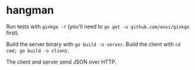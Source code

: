 # hangman

 Run tests with `ginkgo -r` (you'll need to `go get -u github.com/onsi/ginkgo` first).

 Build the server binary with `go build -o server`. Build the client with `cd cmd; go build -o client`.

 The client and server send JSON over HTTP.

